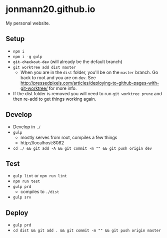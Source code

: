 jonmann20.github.io
===================

My personal website.

Setup
-----
* `npm i`
* `npm i -g gulp`
* ~~`git checkout dev`~~ (will already be the default branch)
* `git worktree add dist master`
	* When you are in the `dist` folder, you'll be on the `master` branch.  Go back to root and you are on `dev`.  See http://pressedpixels.com/articles/deploying-to-github-pages-with-git-worktree/ for more info.
* If the dist folder is removed you will need to run `git worktree prune` and then re-add to get things working again.

Develop
-------
* Develop in `./`
* `gulp`
	* mostly serves from root, compiles a few things
	* http://localhost:8082
* `cd ./ && git add -A && git commit -m "" && git push origin dev`

Test
----
* `gulp lint` or `npm run lint`
* `npm run test`
* `gulp prd`
	* compiles to `./dist`
* `gulp srv`

Deploy
------
* `gulp prd`
* `cd dist && git add . && git commit -m "" && git push origin master`